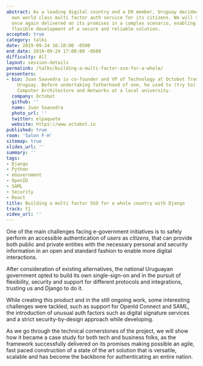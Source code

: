 ```yaml
---
abstract: As a leading digital country and a D9 member, Uruguay decided to build its
  own world class multi factor auth service for its citizens. We will show how Django
  once again delivered on its promises in a complex scenario, enabling a fast and
  flexible development of a secure and reliable solution.
accepted: true
category: talks
date: 2019-09-24 16:10:00 -0500
end_date: 2019-09-24 17:00:00 -0500
difficulty: All
layout: session-details
permalink: /talks/building-a-multi-factor-sso-for-a-whole/
presenters:
- bio: Juan Saavedra is co-founder and VP of Technology at Octobot from Montevideo,
    Uruguay. Before undertaking fatherhood of one, he used to (try to) teach about
    Computer Architecture and Networks at a local university.
  company: Octobot
  github: ''
  name: Juan Saavedra
  photo_url: ''
  twitter: elpaquete
  website: https://www.octobot.io
published: true
room: 'Salon F-H'
sitemap: true
slides_url: ''
summary: ''
tags:
- Django
- Python
- eGovernment
- OpenID
- SAML
- Security
- React
title: Building a multi factor SSO for a whole country with Django
track: t1
video_url: ''
---
```


One of the main challenges facing e-government initiatives is to safely perform an accessible authentication of _users_ as _citizens_, that can provide both public and private entities with the necessary personal and security information in an open and standard fashion to enable more digital interactions.

After consideration of existing alternatives, the national Uruguayan government opted to build its own single-sign-on and in the pursuit of flexibility, security and support for different protocols and integrations, trusting us and Django to do it.

While creating this product and in the still ongoing work, some interesting challenges were tackled, such as support for OpenId Connect and SAML, the introduction of unusual auth factors such as digital signature services and a strict security-by-design approach while developing.

As we go through the technical cornerstones of the project, we will show how it became a case study for both tech and business folks, as the framework successfully delivered on its promises making possible an agile, fast paced construction of a state of the art solution that is versatile, scalable and has become the backbone for authenticating an entire nation.
